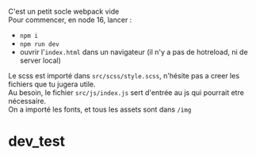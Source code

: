 C'est un petit socle webpack vide  
Pour commencer, en node 16, lancer :

- `npm i`
- `npm run dev`
- ouvrir l'`index.html` dans un navigateur (il n'y a pas de hotreload, ni de server local)

Le scss est importé dans `src/scss/style.scss`, n'hésite pas a creer les fichiers que tu jugera utile.  
Au besoin, le fichier `src/js/index.js` sert d'entrée au js qui pourrait etre nécessaire.  
On a importé les fonts, et tous les assets sont dans `/img`
# dev_test
